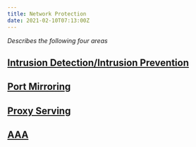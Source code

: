 ```yaml
---
title: Network Protection
date: 2021-02-10T07:13:00Z
---
```

_Describes the following four areas_

## [Intrusion Detection/Intrusion Prevention](20210210071527-intrusion-detection-intrusion-prevention.md)
## [Port Mirroring](20210210071632-port-mirroring.md)
## [Proxy Serving](20210210071654-proxy-serving.md)
## [AAA](20210205062536-aaa.md)
